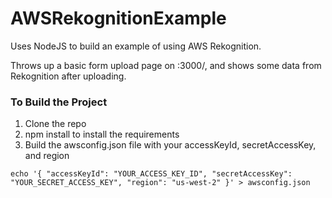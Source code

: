 # AWSRekognitionExample

Uses NodeJS to build an example of using AWS Rekognition.

Throws up a basic form upload page on :3000/, and shows some data from Rekognition after uploading.

### To Build the Project

1. Clone the repo
2. npm install to install the requirements
3. Build the awsconfig.json file with your accessKeyId, secretAccessKey, and region
```
echo '{ "accessKeyId": "YOUR_ACCESS_KEY_ID", "secretAccessKey": "YOUR_SECRET_ACCESS_KEY", "region": "us-west-2" }' > awsconfig.json
```
